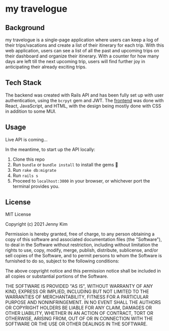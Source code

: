 # my travelogue

## Background

my travelogue is a single-page application where users can keep a log of their trips/vacations and create a list of their itinerary for each trip. With this web application, users can see a list of all the past and upcoming trips on their dashboard and organize their itinerary. With a counter for how many days are left till the next upcoming trip, users will find further joy in anticipating their already exciting trips.

## Tech Stack

The backend was created with Rails API and has been fully set up with user authentication, using the `bcrpyt` gem and JWT. The [frontend](https://github.com/kim-jenny5/my-travelogue-frontend) was done with React, JavaScript, and HTML, with the design being mostly done with CSS in addition to some MUI.

## Usage

Live API is coming...

In the meantime, to start up the API locally:

1. Clone this repo
2. Run `bundle` or `bundle install` to install the gems 💎
3. Run `rake db:migrate`
4. Run `rails s`
5. Proceed to `localhost:3000` in your browser, or whichever port the terminal provides you.

## License

MIT License

Copyright (c) 2021 Jenny Kim

Permission is hereby granted, free of charge, to any person obtaining a copy of this software and associated documentation files (the "Software"), to deal in the Software without restriction, including without limitation the rights to use, copy, modify, merge, publish, distribute, sublicense, and/or sell copies of the Software, and to permit persons to whom the Software is furnished to do so, subject to the following conditions:

The above copyright notice and this permission notice shall be included in all copies or substantial portions of the Software.

THE SOFTWARE IS PROVIDED "AS IS", WITHOUT WARRANTY OF ANY KIND, EXPRESS OR IMPLIED, INCLUDING BUT NOT LIMITED TO THE WARRANTIES OF MERCHANTABILITY, FITNESS FOR A PARTICULAR PURPOSE AND NONINFRINGEMENT. IN NO EVENT SHALL THE AUTHORS OR COPYRIGHT HOLDERS BE LIABLE FOR ANY CLAIM, DAMAGES OR OTHER LIABILITY, WHETHER IN AN ACTION OF CONTRACT, TORT OR OTHERWISE, ARISING FROM, OUT OF OR IN CONNECTION WITH THE SOFTWARE OR THE USE OR OTHER DEALINGS IN THE SOFTWARE.
